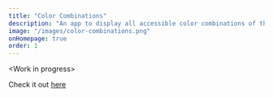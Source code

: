 ```yaml
---
title: "Color Combinations"
description: "An app to display all accessible color combinations of the given colors."
image: "/images/color-combinations.png"
onHomepage: true
order: 1
---
```


\<Work in progress>

Check it out [here](/colors)
